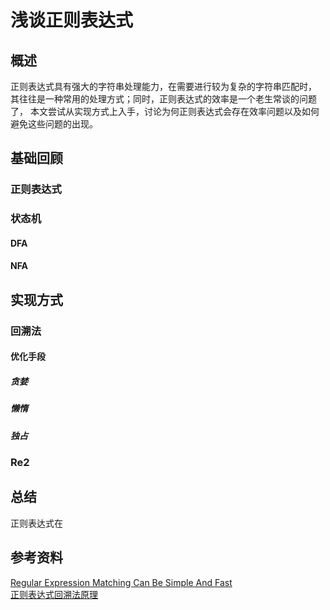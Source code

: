 # 浅谈正则表达式

## 概述
正则表达式具有强大的字符串处理能力，在需要进行较为复杂的字符串匹配时，
其往往是一种常用的处理方式；同时，正则表达式的效率是一个老生常谈的问题了，
本文尝试从实现方式上入手，讨论为何正则表达式会存在效率问题以及如何避免这些问题的出现。  

## 基础回顾
### 正则表达式
### 状态机
#### DFA
#### NFA

## 实现方式
### 回溯法
#### 优化手段
##### 贪婪
##### 懒惰
##### 独占
### Re2

## 总结
正则表达式在


## 参考资料
[Regular Expression Matching Can Be Simple And Fast ](https://swtch.com/~rsc/regexp/regexp1.html)  
[正则表达式回溯法原理](https://zhuanlan.zhihu.com/p/27417442)